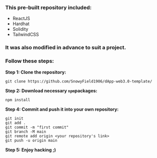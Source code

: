 ### This pre-built repository included:
  - ReactJS
  - Hardhat
  - Solidity
  - TailwindCSS

### It was also modified in advance to suit a project.

### Follow these steps:

**Step 1: Clone the repository:**
```
git clone https://github.com/SnowyField1906/dApp-web3.0-template/
```

**Step 2: Download necessary `npm`packages:**
```
npm install
```

**Step 4: Commit and push it into your own repository:**
```
git init
git add .
git commit -m "first commit"
git branch -M main
git remote add origin <your repository's link>
git push -u origin main
```

**Step 5: Enjoy hacking ;)**
